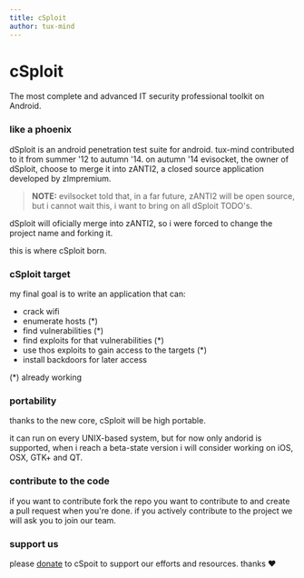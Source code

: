 ```yaml
---
title: cSploit
author: tux-mind
---
```


# cSploit

The most complete and advanced IT security professional toolkit on Android.

### like a phoenix

dSploit is an android penetration test suite for android. tux-mind contributed to it from summer '12 to autumn '14.
on autumn '14 evisocket, the owner of dSploit, choose to merge it into zANTI2, a closed source application developed by zImpremium.

> **NOTE:** evilsocket told that, in a far future, zANTI2 will be open source,
> but i cannot wait this, i want to bring on all dSploit TODO's.

dSploit will oficially merge into zANTI2, so i were forced to change the project name and forking it.

this is where cSploit born.

### cSploit target

my final goal is to write an application that can:

  - crack wifi
  - enumerate hosts (*)
  - find vulnerabilities (*)
  - find exploits for that vulnerabilities (*)
  - use thos exploits to gain access to the targets (*)
  - install backdoors for later access

(*) already working

### portability

thanks to the new core, cSploit will be high portable.

it can run on every UNIX-based system, but for now only andorid is supported, when i reach a beta-state version i will consider working on iOS, OSX, GTK+ and QT.

### contribute to the code

if you want to contribute fork the repo you want to contribute to and create a pull request when you're done.
if you actively contribute to the project we will ask you to join our team.

### support us

please [donate](/donate.html) to cSpoit to support our efforts and resources.
thanks :heart:
